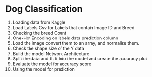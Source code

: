 # Dog Classification

1. Loading data from Kaggle
2. Load Labels Csv for Labels that contain Image ID and Breed
3. Checking the breed Count
4. One-Hot Encoding on labels data prediction column
5. Load the image convert them to an array, and normalize them.
6. Check the shape size of the Y data
7. Build the model Network Architecture
8. Split the data and fit it into the model and create the accuracy plot
9. Evaluate the model for accuracy score
10. Using the model for prediction
